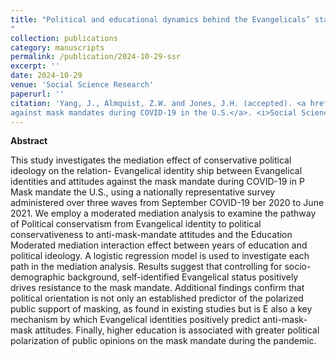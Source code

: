 ```yaml
---
title: "Political and educational dynamics behind the Evangelicals’ stance against mask mandates during COVID-19 in the U.S.
"
collection: publications
category: manuscripts
permalink: /publication/2024-10-29-ssr
excerpt: ''
date: 2024-10-29
venue: 'Social Science Research'
paperurl: ''
citation: 'Yang, J., Almquist, Z.W. and Jones, J.H. (accepted). <a href=""> Political and educational dynamics behind the Evangelicals’ stance
against mask mandates during COVID-19 in the U.S.</a>. <i>Social Science Research</i>.'
---
```


**Abstract**

This study investigates the mediation effect of conservative political ideology on the relation- Evangelical identity
ship between Evangelical identities and attitudes against the mask mandate during COVID-19 in P Mask mandate
the U.S., using a nationally representative survey administered over three waves from September COVID-19
ber 2020 to June 2021. We employ a moderated mediation analysis to examine the pathway of Political conservatism
from Evangelical identity to political conservativeness to anti-mask-mandate attitudes and the Education
Moderated mediation interaction effect between years of education and political ideology. A logistic regression model 
is used to investigate each path in the mediation analysis. Results suggest that controlling for socio-demographic 
background, self-identified Evangelical status positively drives resistance to the mask mandate. Additional findings 
confirm that political orientation is not only an established predictor of the polarized public support of masking, 
as found in existing studies but is E also a key mechanism by which Evangelical identities positively predict anti-mask-mask 
attitudes. Finally, higher education is associated with greater political polarization of public opinions on the 
mask mandate during the pandemic.
